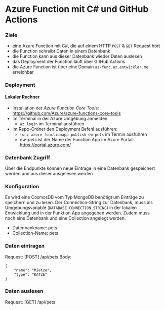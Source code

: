 # Azure Function mit C\# und GitHub Actions

### Ziele

* eine Azure Function mit C#, die auf einem HTTP `POST` & `GET` Request hört
* die Function schreibt Daten in einem Datenbank
* die Function kann aus dieser Datenbank wieder Daten auslesen
* das Deployment der Function läuft über GitHub Actions
* die Azure Function ist über eine Domain `az-func.az.entwickler.me` erreichbar

### Deployment

#### Lokaler Rechner

* Installation der _Azure Function Core Tools_: https://github.com/Azure/azure-functions-core-tools
* Im Terminal in der Azure Umgebung anmelden. 
  * `az login` im Terminal ausführen
* Im Repo-Ordner den Deployment Befehl ausführen:
  * `func azure functionapp publish ew-pets` im Termin ausführen
  * _ew-pets_ ist der Name der Function App im Azure Portal: https://portal.azure.com/
  
### Datenbank Zugriff

Über die Endpunkte können neue Eintrage in eine Datenbank gespeichert werden und aus dieser ausgelesen werden.

### Konfiguration

Es wird eine CosmosDB vom Typ MongoDB benötigt um Einträge zu speichern und zu lesen.
Der Connection-String zur Datenbank, muss als Umgebungsvariable (`DATABASE_CONNECTION_STRING`) in der lokalen Entwicklung und in der Funktion App angegeben werden.
Zudem muss noch eine Datenbank und eine Collection angelegt werden.
* Datenbankname: pets
* Collection-Name: pets

### Daten eintragen

Request: [POST] /api/pets
Body:
```
{
    "name": "Mietze",
    "type": "KATZE"
}
```

### Daten auslesen

Request: [GET] /api/pets
